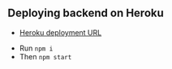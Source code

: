 ## Deploying backend on Heroku
* [Heroku deployment URL](https://expense-tracker-mongo-express.herokuapp.com/)

- Run `npm i`
- Then `npm start`